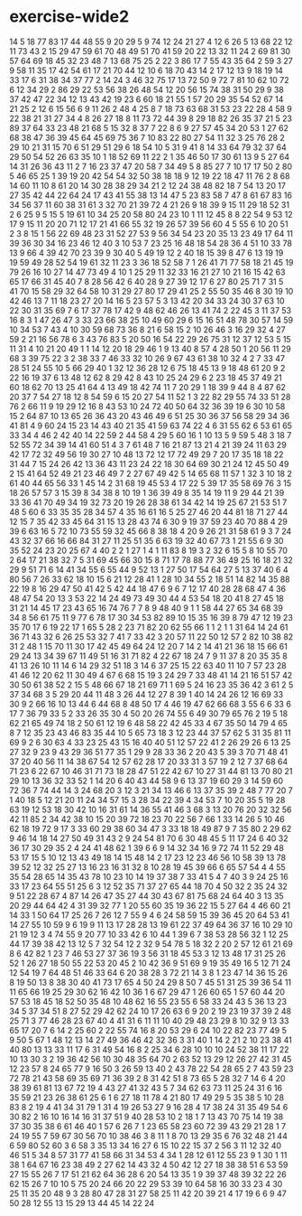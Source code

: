 # exercise-wide2
14
5
18
77
83
17
44
48
55
9
20
29
5
9
74
12
24
21
27
4
12
6
26
5
13
68
22
12
11
73
43
2
15
29
47
59
61
70
48
49
51
70
41
59
20
22
13
32
11
24
2
69
81
30
57
64
69
18
45
32
23
48
7
13
68
75
25
2
22
3
86
17
7
55
43
35
64
2
59
3
27
9
58
11
35
17
42
54
61
17
21
70
44
12
10
6
18
70
43
14
2
17
12
13
9
18
19
14
33
17
6
31
38
34
37
77
2
14
24
3
46
32
75
17
13
72
50
9
72
7
81
10
62
10
72
6
12
34
29
2
86
29
22
53
56
38
26
48
54
12
20
56
15
74
38
31
50
29
9
38
37
42
47
22
34
12
13
43
42
19
23
6
60
18
21
55
1
57
20
29
35
54
52
67
14
21
25
2
12
6
15
56
6
9
11
26
2
48
4
25
8
7
18
73
63
68
31
53
23
22
28
4
58
9
22
38
21
31
27
34
4
8
26
27
18
8
11
73
72
44
39
8
29
18
82
26
35
37
21
5
23
89
37
64
33
23
48
21
68
5
15
32
8
37
7
22
8
6
9
27
57
45
34
20
53
1
27
62
68
38
47
36
39
45
64
45
69
75
36
7
10
83
22
80
27
54
11
32
3
25
76
28
2
29
10
21
31
15
70
6
51
29
51
29
6
18
54
10
5
31
9
41
8
14
33
64
79
32
37
64
29
50
54
52
26
63
35
10
1
18
52
69
11
22
2
1
35
46
50
17
30
61
13
9
5
27
64
14
31
26
36
43
11
2
7
16
23
37
47
20
58
7
34
49
5
8
85
27
7
10
17
17
50
2
80
5
46
65
25
1
39
19
20
42
54
54
32
50
38
18
18
9
12
19
22
18
47
11
76
2
8
68
14
60
11
10
8
61
20
14
30
28
38
29
34
21
2
12
24
38
48
82
18
7
54
13
20
17
27
35
42
44
22
64
24
17
43
41
55
38
13
14
47
5
23
83
58
7
47
8
61
67
83
16
34
56
37
11
60
38
31
61
3
32
70
21
39
72
4
21
26
9
18
39
9
15
11
29
18
52
31
2
6
25
9
5
15
5
19
61
10
34
25
20
58
80
24
23
10
1
11
12
45
8
8
22
54
9
53
12
17
9
15
11
20
20
71
12
17
21
41
66
55
32
19
26
57
39
56
60
4
5
55
6
10
20
51
2
3
8
15
1
56
22
69
48
23
31
52
27
53
9
56
34
54
23
20
35
13
23
49
17
64
11
39
36
30
34
16
23
46
12
40
3
10
53
7
23
25
16
48
18
54
28
36
4
51
10
33
78
13
9
66
4
39
42
70
23
39
9
30
40
5
49
19
12
2
40
18
15
39
8
47
6
13
19
19
19
59
49
28
52
54
19
61
32
11
23
3
36
18
52
58
7
1
26
41
71
77
58
18
21
45
19
79
26
16
10
27
14
47
73
49
4
10
1
25
29
11
32
33
16
21
27
10
21
16
15
42
63
65
17
66
31
45
40
7
8
28
56
42
6
40
28
9
27
39
12
17
6
27
80
25
71
7
31
5
41
70
15
58
29
32
64
58
10
31
29
27
80
17
29
41
25
2
55
50
35
46
8
30
19
10
42
46
13
7
11
18
23
27
20
14
16
5
23
57
5
3
13
42
20
34
33
24
30
37
63
10
22
30
31
35
69
7
6
17
37
78
17
42
9
48
62
46
26
13
41
74
2
22
45
3
11
37
53
16
8
3
1
47
26
47
3
33
23
66
38
25
10
49
60
29
6
15
16
51
48
78
30
57
14
59
10
34
53
7
43
4
10
30
59
68
73
36
8
21
6
58
15
2
10
26
46
3
16
29
32
4
27
59
2
21
16
56
78
6
3
43
76
83
5
20
50
16
54
22
29
26
75
31
12
37
12
53
5
15
11
31
4
10
21
20
49
1
1
14
12
20
18
29
46
1
9
13
40
8
57
4
28
50
1
20
56
11
29
68
3
39
75
22
3
2
38
33
7
46
33
32
10
26
9
67
43
61
38
10
32
4
2
7
33
47
28
51
24
55
10
5
66
29
40
1
32
12
36
28
12
6
75
18
45
13
9
18
48
61
20
9
2
22
16
19
37
6
13
48
12
62
8
29
42
8
43
10
25
24
29
6
2
23
18
45
37
49
21
60
18
62
70
13
25
41
64
4
13
49
18
42
74
11
7
20
29
1
18
39
9
44
8
4
87
62
20
37
7
54
27
18
12
8
54
59
6
15
20
27
54
11
52
1
3
22
82
29
55
74
33
51
28
76
2
66
11
9
19
29
12
16
8
43
53
10
24
72
40
50
64
32
36
39
19
6
30
10
58
15
2
64
87
10
13
65
26
36
43
20
43
46
49
6
51
25
30
36
37
56
58
29
34
36
41
81
4
9
60
24
15
23
14
43
40
21
35
41
59
63
74
22
4
6
31
55
62
6
53
61
65
33
34
4
46
2
42
40
14
22
59
2
44
58
4
29
5
60
16
1
10
13
5
9
59
5
48
3
18
7
52
55
72
34
39
14
41
60
51
4
3
7
61
48
7
16
21
87
13
21
4
21
39
24
11
63
29
42
17
72
32
49
56
19
30
27
10
48
13
72
12
17
72
49
29
7
20
17
35
18
18
22
31
44
7
15
24
26
42
13
36
43
11
23
24
22
18
30
64
69
30
21
24
12
45
50
49
2
15
41
64
52
49
21
23
46
49
7
2
27
67
49
42
5
14
65
68
11
57
1
32
3
10
18
2
61
40
44
65
56
33
1
45
14
2
31
68
19
45
53
4
17
22
5
39
17
35
58
69
76
3
15
18
26
57
57
3
15
39
8
34
38
8
10
19
1
36
39
49
8
35
14
19
11
9
29
44
21
39
33
36
41
70
49
34
19
32
73
20
19
26
28
38
61
34
42
14
19
25
67
21
53
51
7
48
5
60
6
33
35
35
28
34
57
4
35
16
61
16
5
25
27
46
20
44
81
18
71
27
44
12
15
7
35
42
33
45
64
31
15
13
28
43
74
6
30
9
19
37
59
23
40
70
88
4
29
39
6
63
16
5
72
10
73
55
59
32
45
66
8
38
18
4
20
9
26
21
31
58
61
9
3
7
24
43
32
37
66
16
66
84
31
27
11
25
51
35
6
63
19
32
40
67
73
1
21
55
6
9
30
35
52
24
23
20
25
67
4
40
2
2
1
27
1
4
1
11
83
8
19
3
2
32
6
15
5
8
10
55
70
2
64
17
21
38
32
7
5
31
69
45
66
30
15
8
71
17
78
88
77
36
49
25
16
18
21
32
29
9
51
71
6
14
41
34
55
6
55
44
9
52
13
1
27
50
17
54
64
27
5
13
37
40
6
4
80
56
7
26
33
62
18
10
15
6
21
12
28
41
1
28
10
34
55
2
18
51
14
82
14
35
88
22
19
8
16
29
47
50
41
42
5
42
44
18
47
6
9
6
7
12
17
40
28
28
68
47
4
36
48
47
54
20
13
3
53
22
14
24
49
73
49
30
44
4
53
54
18
20
41
8
27
45
18
31
21
14
45
17
23
43
65
16
74
76
7
7
8
9
48
40
9
1
1
58
44
27
65
34
68
39
34
8
56
61
75
11
9
77
6
78
17
30
34
53
82
89
10
15
35
16
39
8
79
47
12
19
23
35
70
17
6
19
22
17
1
65
5
28
2
23
71
82
20
62
55
66
1
1
2
1
1
31
64
14
24
61
36
71
43
32
6
26
25
53
32
7
41
7
33
42
3
20
57
11
22
50
12
57
2
82
10
38
82
31
2
48
1
15
70
11
30
17
42
45
49
64
24
12
20
7
14
2
14
41
21
36
18
15
66
61
29
24
13
34
39
67
11
49
51
16
31
71
82
4
22
67
18
24
7
9
11
37
8
20
35
35
8
41
13
26
10
11
14
6
14
29
32
51
18
3
14
6
37
25
15
22
63
40
11
10
7
57
23
28
41
46
12
20
62
11
30
49
4
67
6
68
15
19
3
24
29
7
33
48
41
14
21
16
51
57
42
30
50
61
38
52
2
15
5
48
66
67
18
21
69
71
1
69
5
24
16
23
35
36
42
3
61
2
5
37
34
68
3
5
29
20
44
11
48
3
26
44
12
27
8
39
1
40
14
24
26
12
16
69
33
30
9
2
66
16
10
13
44
6
44
68
8
48
50
17
4
46
19
47
62
66
68
3
55
6
6
33
6
17
7
36
79
33
5
2
33
26
35
30
4
50
20
26
74
55
6
49
30
79
65
76
2
19
5
18
62
21
65
49
74
18
2
50
61
12
19
6
48
58
22
42
45
33
4
67
35
50
14
79
4
65
8
7
12
35
23
43
46
83
35
44
10
5
65
73
18
3
12
23
44
37
57
62
5
31
35
81
11
69
9
2
6
30
63
4
33
23
25
43
15
16
40
40
51
12
57
22
41
2
26
29
26
6
13
25
27
32
9
23
9
43
29
36
51
77
35
1
29
9
28
33
36
2
20
43
5
39
3
70
71
48
41
37
20
40
56
11
14
38
67
54
12
57
62
28
17
20
33
31
3
57
19
2
12
7
37
68
64
71
23
6
22
67
10
46
31
71
73
18
28
47
51
22
42
67
10
27
31
44
81
13
70
80
21
29
10
13
36
32
33
52
1
14
20
6
40
43
44
58
9
6
13
37
19
60
29
3
14
59
60
72
36
7
74
44
14
3
24
68
20
3
12
3
21
34
13
46
6
13
37
35
39
2
48
7
77
20
7
1
40
18
5
12
21
20
11
24
34
57
15
3
28
34
22
39
4
34
53
7
10
20
35
5
19
28
63
19
12
53
18
30
42
10
16
31
61
14
36
55
41
46
3
68
3
13
20
76
20
32
32
56
42
11
85
2
34
42
38
10
15
20
39
72
18
23
70
22
56
7
66
1
33
14
26
5
10
46
62
18
19
72
9
17
3
33
60
29
38
60
34
47
3
33
18
18
49
87
9
7
35
80
2
29
62
9
46
14
18
14
27
50
49
31
43
2
9
24
54
81
70
6
30
48
45
5
11
17
24
6
40
32
36
17
30
29
35
2
4
24
41
48
62
1
39
6
6
9
14
32
34
16
9
72
74
11
52
29
48
53
17
15
5
10
12
13
43
49
18
14
15
48
14
2
17
23
12
23
46
56
10
58
39
13
78
39
52
12
32
25
27
13
16
23
16
31
32
8
10
28
19
45
39
66
6
65
57
54
4
4
55
35
54
28
65
14
35
43
78
10
23
10
14
19
37
38
7
33
41
5
4
7
40
3
9
24
25
16
33
17
23
64
55
51
25
6
3
12
52
35
71
37
27
65
44
18
70
4
50
32
2
35
24
32
9
51
22
28
67
4
87
14
26
47
35
27
44
30
43
67
81
75
68
24
64
40
3
13
35
20
29
44
64
42
4
31
39
32
77
1
20
55
60
35
19
36
22
15
5
27
64
4
46
60
21
14
33
1
50
64
17
25
26
7
26
12
7
55
9
4
6
24
58
59
15
39
36
45
20
64
53
41
14
27
55
10
59
9
6
19
9
11
13
17
28
28
13
19
61
22
37
49
64
36
37
16
10
29
10
21
19
12
3
4
74
55
9
20
77
10
33
42
6
10
44
1
39
6
7
38
53
28
56
32
1
12
25
44
17
39
38
42
13
12
5
7
32
54
12
2
32
9
54
78
5
18
32
2
20
2
57
12
61
21
69
8
6
42
82
1
23
7
46
53
27
37
36
19
3
56
31
18
45
53
3
12
13
48
17
31
25
26
52
1
26
27
18
50
55
22
53
20
45
2
10
42
36
9
51
69
9
19
35
49
16
5
12
71
24
12
54
19
7
64
48
51
46
33
64
6
20
38
28
3
72
21
14
3
8
1
23
47
14
36
15
26
8
19
50
13
8
38
30
40
41
73
17
65
4
50
24
29
8
50
7
45
51
31
25
39
36
54
11
11
65
66
19
25
29
30
62
16
42
10
36
1
6
67
29
47
1
26
60
65
1
57
60
44
20
57
53
18
45
18
52
50
35
48
10
48
62
16
55
23
55
6
58
33
24
43
5
36
13
23
34
5
37
34
51
8
27
52
29
42
62
24
10
17
26
63
6
9
20
2
19
23
19
37
39
2
48
25
71
3
77
46
28
23
67
40
4
41
31
6
11
11
10
40
29
48
23
29
8
10
32
9
13
33
65
17
20
7
6
14
2
25
60
2
22
55
74
16
8
20
53
29
6
24
10
22
82
23
77
49
5
9
50
5
67
1
48
12
13
14
27
49
36
46
42
32
36
3
31
40
1
14
2
21
2
10
23
38
41
40
80
13
13
33
11
17
6
31
49
54
16
8
2
25
34
6
28
10
10
10
24
52
38
11
17
22
10
13
30
3
2
19
36
42
56
10
30
48
35
64
70
2
63
52
13
29
12
26
27
42
31
45
12
23
57
8
24
65
77
9
16
50
3
26
59
13
40
2
43
78
22
54
28
65
2
7
43
59
23
72
78
21
43
58
69
35
69
71
36
39
2
8
31
42
51
8
73
65
5
28
32
7
14
6
4
20
38
39
61
81
13
67
72
19
4
43
27
41
32
43
5
7
34
62
63
73
11
25
24
31
6
16
35
59
21
23
26
38
61
25
6
1
6
27
18
11
78
4
21
80
17
49
29
5
35
38
5
10
28
83
8
2
19
4
41
34
31
79
1
31
4
19
26
53
27
9
16
28
4
17
38
24
31
35
49
54
6
30
82
2
16
10
16
14
16
31
37
51
9
40
28
53
10
2
18
1
7
13
43
70
75
14
19
38
37
30
35
38
6
61
46
40
1
57
6
26
7
1
23
65
58
23
60
72
39
43
29
21
28
1
7
24
19
55
7
59
67
30
56
70
10
38
46
3
8
11
1
8
70
13
29
35
6
76
32
48
21
44
6
59
80
52
60
3
6
58
3
35
13
34
16
27
6
15
10
22
15
37
2
56
3
11
12
32
40
46
51
5
34
8
57
31
77
41
58
66
31
34
53
4
34
1
28
12
61
12
55
23
9
1
30
1
11
38
1
64
67
16
23
38
49
2
27
62
14
43
32
4
50
42
12
27
18
38
38
51
6
53
59
27
15
55
26
7
17
51
21
62
64
36
28
6
20
54
13
35
1
9
39
37
48
39
32
22
26
62
15
26
7
10
10
5
75
20
24
66
20
22
29
53
39
10
64
58
16
30
33
23
4
30
25
11
35
20
48
9
3
28
80
47
28
31
27
58
25
11
42
20
39
21
4
17
19
6
6
9
47
50
28
12
55
13
15
29
13
44
45
14
22
24
